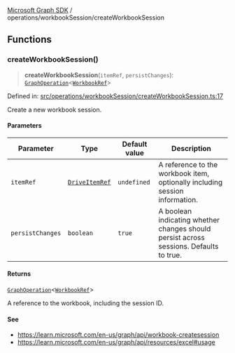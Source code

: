 [Microsoft Graph SDK](../../README.md) / operations/workbookSession/createWorkbookSession

## Functions

### createWorkbookSession()

> **createWorkbookSession**(`itemRef`, `persistChanges`): [`GraphOperation`](../../GraphOperation.md#graphoperation)\<[`WorkbookRef`](../../models/WorkbookRef.md#workbookref)\>

Defined in: [src/operations/workbookSession/createWorkbookSession.ts:17](https://github.com/Future-Secure-AI/microsoft-graph/blob/main/src/operations/workbookSession/createWorkbookSession.ts#L17)

Create a new workbook session.

#### Parameters

| Parameter | Type | Default value | Description |
| ------ | ------ | ------ | ------ |
| `itemRef` | [`DriveItemRef`](../../DriveItemRef.md#driveitemref) | `undefined` | A reference to the workbook item, optionally including session information. |
| `persistChanges` | `boolean` | `true` | A boolean indicating whether changes should persist across sessions. Defaults to true. |

#### Returns

[`GraphOperation`](../../GraphOperation.md#graphoperation)\<[`WorkbookRef`](../../models/WorkbookRef.md#workbookref)\>

A reference to the workbook, including the session ID.

#### See

 - https://learn.microsoft.com/en-us/graph/api/workbook-createsession
 - https://learn.microsoft.com/en-us/graph/api/resources/excel#usage
